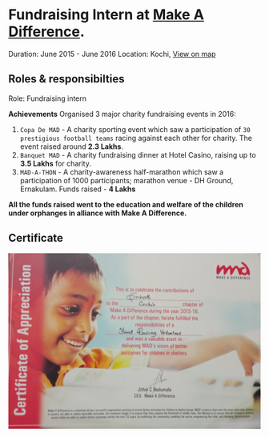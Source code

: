 # Fundraising Intern at [Make A Difference](https://makeadiff.in/).

Duration: June 2015 - June 2016
Location: Kochi, [View on map](https://goo.gl/maps/YxN1Fws1pF31ZmTz6)

## Roles & responsibilties

Role: Fundraising intern

**Achievements**
Organised 3 major charity fundraising events in 2016:

1) `Copa De MAD` - A charity sporting event which saw a participation of `30 prestigious football teams` racing against each other for charity. The event raised around **2.3 Lakhs**.
2) `Banquet MAD` - A charity fundraising dinner at Hotel Casino, raising up to **3.5 Lakhs** for charity.
3) `MAD-A-THON` - A charity-awareness half-marathon which saw a participation of 1000 participants; marathon venue - DH Ground, Ernakulam. Funds raised - **4 Lakhs**

**All the funds raised went to the education and welfare of the children under orphanges in alliance with Make A Difference.**

## Certificate
<img src="./certificate.jpg" alt="certificate" title="Certificate from Make A Difference, NGO">
